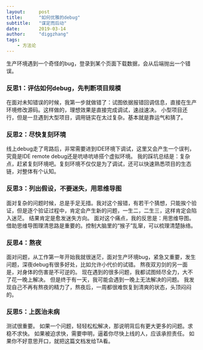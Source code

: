 ```yaml
---
layout:     post
title:      "如何优雅的debug"
subtitle:   "谋定而后动"
date:       2019-03-14
author:     "diggzhang"
tags:
    - 方法论
---
```


生产环境遇到一个奇怪的bug，登录到某个页面下载数据，会从后端抛出一个错误。

### 反思1：评估如何debug，先判断项目规模

在面对未知错误的时候，我第一步就做错了：试图依据报错回调信息，直接在生产环境修改源码。这样做的，理想效果是直接完成调试，速战速决。
小型项目还行，但是一旦遇到大型项目，调用链实在太过复杂。基本就是靠运气和猜了。

### 反思2：尽快复刻环境

线上debug走了弯路后，非常需要进到IDE环境下调试，这里又会产生一个误判，究竟是IDE remote debug还是吭哧吭哧搭个虚拟环境。
我的踩坑总结是：复杂点，赶紧复刻环境吧。复刻环境不仅仅是为了调试，还可以快速熟悉项目的生态链，对整体有个认知。

### 反思3：列出假设，不要迷失，用思维导图

面对复杂的问题时候，总是手足无措。我对这个报错，有若干个猜想，只能挨个验证，但是逐个验证过程中，肯定会产生新的问题，一生二，二生三，这样肯定会陷入迷茫。
结果肯定是愈发迷失方向。
面对这个痛点，我的反思是：用思维导图。借助思维导图理清思路是重要的。控制大脑里的“猴子”乱窜，可以梳理清楚脉络。

### 反思4：熬夜

面对问题，从工作第一年开始我就很迷茫，面对生产环境bug，紧急又重要，发生问题，深夜debug有很多好处，比如允许小代价的试错。
熬夜双刃剑的另一面是，对身体的伤害是不可逆的。
现在遇到的很多问题，我都试图倾尽全力，大不了花一晚上解决。
但是终于有一天，我可能会遇到一晚上无法解决的问题。
我发现自己不再有熬夜的精力了，熬夜后，一周都很难恢复到清爽的状态，头顶闷闷的。

### 反思5：上医治未病

测试很重要。
如果一个问题，轻轻松松解决，那说明背后有更大更多的问题。求稳不求快。
如果被迫求快，需要申明，逼着你尽快上线的人，应该承担责任。
如果你不好意思开口，就把这篇文档发给TA看。